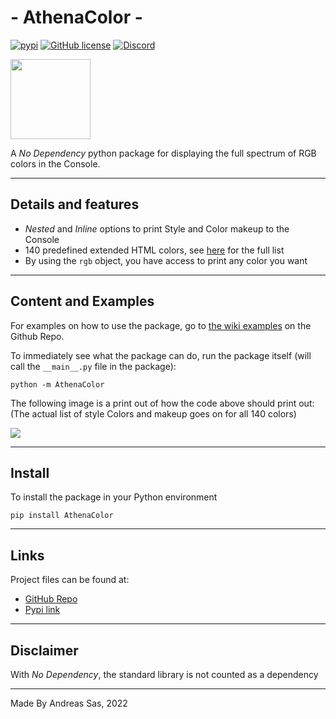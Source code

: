 # - AthenaColor -
[![pypi](https://img.shields.io/pypi/v/AthenaColor)](https://pypi.org/project/AthenaColor/) [![GitHub license](https://img.shields.io/github/license/DirectiveAthena/VerSC-AthenaColor)](https://github.com/DirectiveAthena/VerSC-AthenaColor/blob/master/LICENSE) [![Discord](https://img.shields.io/discord/814599159926620160?color=maroon)](https://discord.gg/6JcDbhXkCH)


<img height="128" src="https://github.com/DirectiveAthena/VSC-AthenaColor/blob/master/Resources/AthenaColor.png?raw=true" width="128"/>

A *No Dependency* python package for displaying the full spectrum of RGB colors in the Console.

--- 
## Details and features 
- *Nested* and *Inline* options to print Style and Color makeup to the Console
- 140 predefined extended HTML colors, see [here](https://github.com/DirectiveAthena/VerSC-AthenaColor/wiki/Predefined-Colors) for the full list
- By using the `rgb` object, you have access to print any color you want
 
---
## Content and Examples
 For examples on how to use the package, go to [the wiki examples](https://github.com/DirectiveAthena/VerSC-AthenaColor/wiki/Examples) on the Github Repo.

To immediately  see what the package can do, run the package itself (will call the `__main__.py` file in the package):

```console 
python -m AthenaColor
```

The following image is a print out of how the code above should print out:
(The actual list of style Colors and makeup goes on for all 140 colors)

<img src="https://github.com/DirectiveAthena/VerSC-AthenaColor/blob/master/Resources/PyCharmOutput.png?raw=true"/>
 
---
## Install
To install the package in your Python environment

```console 
pip install AthenaColor
```

---

## Links 
Project files can be found at:    
- [GitHub Repo](https://github.com/DirectiveAthena/VSC-AthenaColor)     
- [Pypi link](https://pypi.org/project/AthenaColor/)    

---

## Disclaimer
With  *No Dependency*, the standard library is not counted as a dependency

---
Made By Andreas Sas, 2022